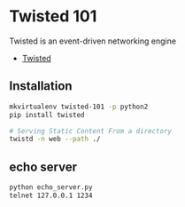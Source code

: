 # Twisted 101

Twisted is an event-driven networking engine

- [Twisted](https://twistedmatrix.com/trac/)

## Installation

```bash
mkvirtualenv twisted-101 -p python2
pip install twisted

# Serving Static Content From a directory
twistd -n web --path ./
```

## echo server

```bash
python echo_server.py
telnet 127.0.0.1 1234
```